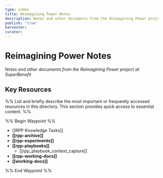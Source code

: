```yaml
---
type: index
title: Reimagining Power Notes
description: Notes and other documents from the Reimagining Power project at SuperBenefit
publish: "true"
harvester: 
curator:
---
```

# Reimagining Power Notes

_Notes and other documents from the Reimagining Power project at SuperBenefit_

## Key Resources

%% List and briefly describe the most important or frequently accessed resources in this directory. This section provides quick access to essential content. %%


%% Begin Waypoint %%
- [[RPP Knowledge Tasks]]
- **[[rpp-archive]]**
- **[[rpp-experiments]]**
- **[[rpp-playbooks]]**
  - [[rpp_playbook_context_capture]]
- **[[rpp-working-docs]]**
- **[[working-docs]]**

%% End Waypoint %%